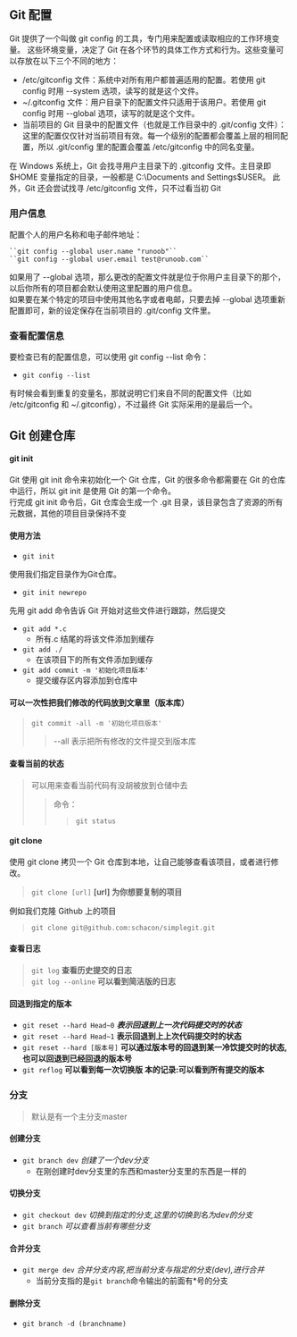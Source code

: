## Git 配置
Git 提供了一个叫做 git config 的工具，专门用来配置或读取相应的工作环境变量。
这些环境变量，决定了 Git 在各个环节的具体工作方式和行为。这些变量可以存放在以下三个不同的地方：
  - /etc/gitconfig 文件：系统中对所有用户都普遍适用的配置。若使用 git config 时用 --system 选项，读写的就是这个文件。
  - ~/.gitconfig 文件：用户目录下的配置文件只适用于该用户。若使用 git config 时用 --global 选项，读写的就是这个文件。
  - 当前项目的 Git 目录中的配置文件（也就是工作目录中的 .git/config 文件）：这里的配置仅仅针对当前项目有效。每一个级别的配置都会覆盖上层的相同配置，所以 .git/config 里的配置会覆盖 /etc/gitconfig 中的同名变量。
  
在 Windows 系统上，Git 会找寻用户主目录下的 .gitconfig 文件。主目录即 $HOME 变量指定的目录，一般都是 C:\Documents and Settings\$USER。
此外，Git 还会尝试找寻 /etc/gitconfig 文件，只不过看当初 Git 

### 用户信息
配置个人的用户名称和电子邮件地址：

    ``git config --global user.name "runoob"`` 
    ``git config --global user.email test@runoob.com``
    
如果用了 --global 选项，那么更改的配置文件就是位于你用户主目录下的那个，以后你所有的项目都会默认使用这里配置的用户信息。        
如果要在某个特定的项目中使用其他名字或者电邮，只要去掉 --global 选项重新配置即可，新的设定保存在当前项目的 .git/config 文件里。

### 查看配置信息
要检查已有的配置信息，可以使用 git config --list 命令：
- ``git config --list``

有时候会看到重复的变量名，那就说明它们来自不同的配置文件（比如 /etc/gitconfig 和 ~/.gitconfig），不过最终 Git 实际采用的是最后一个。

## Git 创建仓库
#### git init
Git 使用 git init 命令来初始化一个 Git 仓库，Git 的很多命令都需要在 Git 的仓库中运行，所以 git init 是使用 Git 的第一个命令。<br>
行完成 git init 命令后，Git 仓库会生成一个 .git 目录，该目录包含了资源的所有元数据，其他的项目目录保持不变
#### 使用方法
   - `git init`
   
使用我们指定目录作为Git仓库。<br>
   -  `git init newrepo`
   
先用 git add 命令告诉 Git 开始对这些文件进行跟踪，然后提交<br>
- `git add *.c`<br> 
    + 所有.c 结尾的将该文件添加到缓存
- `git add ./`<br>
    + 在该项目下的所有文件添加到缓存
- `git add commit -m '初始化项目版本'`
    + 提交缓存区内容添加到仓库中
#### 可以一次性把我们修改的代码放到文章里（版本库）
 >`git commit -all -m '初始化项目版本'`<br>
 >> --all 表示把所有修改的文件提交到版本库
#### 查看当前的状态 
> 可以用来查看当前代码有没胡被放到仓储中去
>>命令：<br>
>>> `git status`<br>
    
#### git clone
使用 git clone 拷贝一个 Git 仓库到本地，让自己能够查看该项目，或者进行修改。
   > `git clone [url]` __[url] 为你想要复制的项目__

例如我们克隆 Github 上的项目
> `git clone git@github.com:schacon/simplegit.git`

#### 查看日志
> `git log` __查看历史提交的日志__ <br>
> `git log --online` __可以看到简洁版的日志__

#### 回退到指定的版本
- `git reset --hard Head~0` *****表示回退到上一次代码提交时的状态*****
- `git reset --hard Head~1` ____表示回退到上上次代码提交时的状态____
- `git reset --hard [版本号]` __可以通过版本号的回退到某一冷饮提交时的状态, 也可以回退到已经回退的版本号__
- `git reflog` __可以看到每一次切换版 本的记录:可以看到所有提交的版本__

### 分支 
> 默认是有一个主分支master

#### 创建分支
- `git branch dev` *创建了一个dev分支*
    + 在刚创建时dev分支里的东西和master分支里的东西是一样的 

#### 切换分支
- `git checkout dev` *切换到指定的分支,这里的切换到名为dev的分支*
- `git branch` *可以查看当前有哪些分支*

#### 合并分支
- `git merge dev` *合并分支内容,把当前分支与指定的分支(dev),进行合并*
    + 当前分支指的是`git branch`命令输出的前面有*号的分支
    
#### 删除分支
- `git branch -d (branchname)`